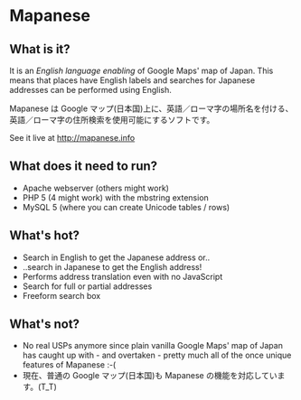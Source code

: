 # Mapanese

## What is it?

It is an *English language enabling* of Google Maps' map of Japan. This means that places have English labels and searches for Japanese addresses can be performed using English.

Mapanese は Google マップ(日本国)上に、英語／ローマ字の場所名を付ける、英語／ローマ字の住所検索を使用可能にするソフトです。

See it live at http://mapanese.info

## What does it need to run?

* Apache webserver (others might work)
* PHP 5 (4 might work) with the mbstring extension
* MySQL 5 (where you can create Unicode tables / rows)

## What's hot?

* Search in English to get the Japanese address or..
* ..search in Japanese to get the English address!
* Performs address translation even with no JavaScript
* Search for full or partial addresses
* Freeform search box

## What's not?

* No real USPs anymore since plain vanilla Google Maps' map of Japan has caught up with - and overtaken - pretty much all of the once unique features of Mapanese :-(
* 現在、普通の Google マップ(日本国)も Mapanese の機能を対応しています。(T_T) 